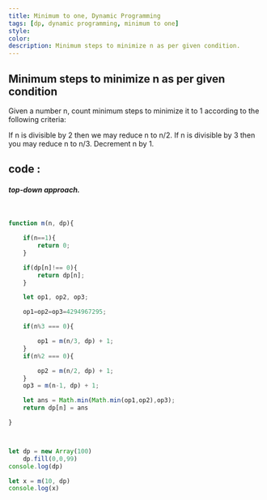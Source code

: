 ```yaml
---
title: Minimum to one, Dynamic Programming
tags: [dp, dynamic programming, minimum to one]
style: 
color: 
description: Minimum steps to minimize n as per given condition.
---
```

## Minimum steps to minimize n as per given condition
Given a number n, count minimum steps to minimize it to 1 according to the following criteria:

If n is divisible by 2 then we may reduce n to n/2.
If n is divisible by 3 then you may reduce n to n/3.
Decrement n by 1.


## code :

##### top-down approach.

```javascript


function m(n, dp){

	if(n==1){
		return 0;
	}

	if(dp[n]!== 0){
		return dp[n];
	}

	let op1, op2, op3;

	op1=op2=op3=4294967295;

	if(n%3 === 0){

		op1 = m(n/3, dp) + 1;
	}
	if(n%2 === 0){

		op2 = m(n/2, dp) + 1;
	}
	op3 = m(n-1, dp) + 1;

	let ans = Math.min(Math.min(op1,op2),op3);
	return dp[n] = ans

}



let dp = new Array(100)
	dp.fill(0,0,99)
console.log(dp)

let x = m(10, dp)
console.log(x)

```